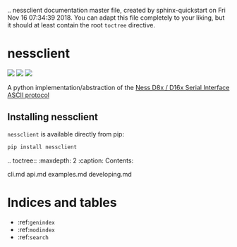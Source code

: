 .. nessclient documentation master file, created by
   sphinx-quickstart on Fri Nov 16 07:34:39 2018.
   You can adapt this file completely to your liking, but it should at least
   contain the root `toctree` directive.

# nessclient

[![](https://travis-ci.org/nickw444/nessclient.svg?branch=master)](https://travis-ci.org/nickw444/nessclient)
[![](https://coveralls.io/repos/nickw444/nessclient/badge.svg)](https://coveralls.io/r/nickw444/nessclient)
[![](https://img.shields.io/pypi/v/nessclient.svg)](https://pypi.python.org/pypi/nessclient/)

A python implementation/abstraction of the [Ness D8x / D16x Serial Interface ASCII protocol](http://www.nesscorporation.com/Software/Ness_D8-D16_ASCII_protocol.pdf)

## Installing nessclient

`nessclient` is available directly from pip:

```sh
pip install nessclient
```

.. toctree::
   :maxdepth: 2
   :caption: Contents:
   
   cli.md
   api.md
   examples.md
   developing.md

# Indices and tables

* :ref:`genindex`
* :ref:`modindex`
* :ref:`search`
